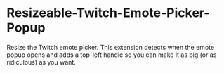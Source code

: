 # Resizeable-Twitch-Emote-Picker-Popup
Resize the Twitch emote picker. This extension detects when the emote popup opens and adds a top-left handle so you can make it as big (or as ridiculous) as you want.
